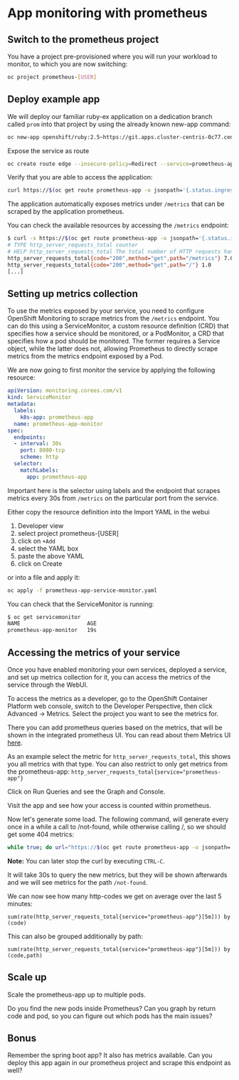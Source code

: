 # App monitoring with prometheus

## Switch to the prometheus project

You have a project pre-provisioned where you will run your workload to monitor, to which you are now switching:

```bash
oc project prometheus-[USER]
```

## Deploy example app

We will deploy our familiar ruby-ex application on a dedication branch called `prom` into that project by using the already known new-app command:

```bash
oc new-app openshift/ruby:2.5~https://git.apps.cluster-centris-0c77.centris-0c77.example.opentlc.com/training/ruby-ex.git#prom --name prometheus-app -l app=prometheus-app
```

Expose the service as route

```bash
oc create route edge --insecure-policy=Redirect --service=prometheus-app
```

Verify that you are able to access the application:

```bash
curl https://$(oc get route prometheus-app -o jsonpath='{.status.ingress[*].host}') -o /dev/null
```

The application automatically exposes metrics under `/metrics` that can be scraped by the application prometheus.

You can check the available resources by accessing the `/metrics` endpoint:

```bash
$ curl -s https://$(oc get route prometheus-app -o jsonpath='{.status.ingress[*].host}')/metrics
# TYPE http_server_requests_total counter
# HELP http_server_requests_total The total number of HTTP requests handled by the Rack application.
http_server_requests_total{code="200",method="get",path="/metrics"} 7.0
http_server_requests_total{code="200",method="get",path="/"} 1.0
[...]
```

## Setting up metrics collection

To use the metrics exposed by your service, you need to configure OpenShift Monitoring to scrape metrics from the `/metrics` endpoint. You can do this using a ServiceMonitor, a custom resource definition (CRD) that specifies how a service should be monitored, or a PodMonitor, a CRD that specifies how a pod should be monitored. The former requires a Service object, while the latter does not, allowing Prometheus to directly scrape metrics from the metrics endpoint exposed by a Pod.

We are now going to first monitor the service by applying the following resource:

```yaml
apiVersion: monitoring.coreos.com/v1
kind: ServiceMonitor
metadata:
  labels:
    k8s-app: prometheus-app
  name: prometheus-app-monitor
spec:
  endpoints:
  - interval: 30s
    port: 8080-tcp
    scheme: http
  selector:
    matchLabels:
      app: prometheus-app
```

Important here is the selector using labels and the endpoint that scrapes metrics every 30s from `/metrics` on the particular port from the service.

Either copy the resource definition into the Import YAML in the webui

1. Developer view
1. select project prometheus-[USER]
1. click on `+Add`
1. select the YAML box
1. paste the above YAML
1. click on Create

or into a file and apply it:

```bash
oc apply -f prometheus-app-service-monitor.yaml
```

You can check that the ServiceMonitor is running:

```bash
$ oc get servicemonitor
NAME                     AGE
prometheus-app-monitor   19s
```

## Accessing the metrics of your service

Once you have enabled monitoring your own services, deployed a service, and set up metrics collection for it, you can access the metrics of the service through the WebUI.

To access the metrics as a developer, go to the OpenShift Container Platform web console, switch to the Developer Perspective, then click Advanced → Metrics. Select the project you want to see the metrics for.

There you can add prometheus queries based on the metrics, that will be shown in the integrated prometheus UI. You can read about them Metrics UI [here](https://docs.openshift.com/container-platform/4.3/monitoring/cluster_monitoring/examining-cluster-metrics.html#examining-cluster-metrics).

As an example select the metric for `http_server_requests_total`, this shows you all metrics with that type. You can also restrict to only get metrics from the prometheus-app: `http_server_requests_total{service="prometheus-app"}`

Click on Run Queries and see the Graph and Console.

Visit the app and see how your access is counted within prometheus.

Now let's generate some load. The following command, will generate every once in a while a call to /not-found, while otherwise calling /, so we should get some 404 metrics:

```bash
while true; do url="https://$(oc get route prometheus-app -o jsonpath='{.status.ingress[*].host}')/$(if [ $(( ( RANDOM % 10 )  + 1 )) -eq 10 ]; then echo "not-found"; fi)"; echo $url; curl -k -o /dev/null -s $url; sleep 0.25; done
```
**Note:** You can later stop the curl by executing `CTRL-C`.

It will take 30s to query the new metrics, but they will be shown afterwards and we will see metrics for the path `/not-found`.

We can now see how many http-codes we get on average over the last 5 minutes:

```
sum(rate(http_server_requests_total{service="prometheus-app"}[5m])) by (code)
```

This can also be grouped additionally by path:

```
sum(rate(http_server_requests_total{service="prometheus-app"}[5m])) by (code,path)
```


## Scale up

Scale the prometheus-app up to multiple pods.

Do you find the new pods inside Prometheus? Can you graph by return code and pod, so you can figure out which pods has the main issues?

## Bonus

Remember the spring boot app? It also has metrics available. Can you deploy this app again in our prometheus project and scrape this endpoint as well?
